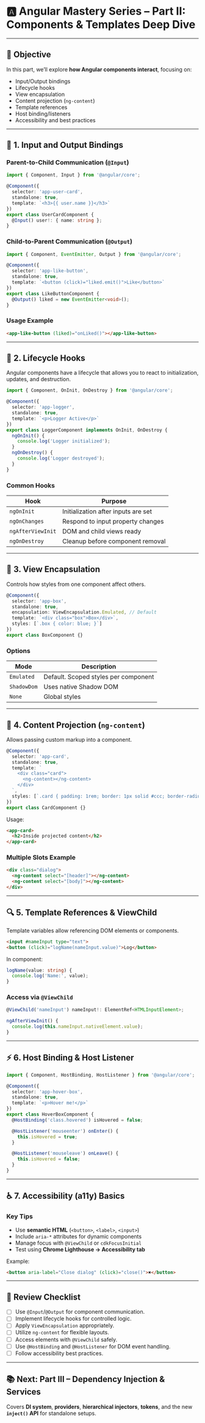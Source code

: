 # 🅰️ Angular Mastery Series – Part II: Components & Templates Deep Dive

---

## 🎯 Objective
In this part, we’ll explore **how Angular components interact**, focusing on:
- Input/Output bindings
- Lifecycle hooks
- View encapsulation
- Content projection (`ng-content`)
- Template references
- Host binding/listeners
- Accessibility and best practices

---

## 🧩 1. Input and Output Bindings

### Parent-to-Child Communication (`@Input`)
```typescript
import { Component, Input } from '@angular/core';

@Component({
  selector: 'app-user-card',
  standalone: true,
  template: `<h3>{{ user.name }}</h3>`
})
export class UserCardComponent {
  @Input() user!: { name: string };
}
```

### Child-to-Parent Communication (`@Output`)
```typescript
import { Component, EventEmitter, Output } from '@angular/core';

@Component({
  selector: 'app-like-button',
  standalone: true,
  template: `<button (click)="liked.emit()">Like</button>`
})
export class LikeButtonComponent {
  @Output() liked = new EventEmitter<void>();
}
```

### Usage Example
```html
<app-like-button (liked)="onLiked()"></app-like-button>
```

---

## 🔁 2. Lifecycle Hooks
Angular components have a lifecycle that allows you to react to initialization, updates, and destruction.

```typescript
import { Component, OnInit, OnDestroy } from '@angular/core';

@Component({
  selector: 'app-logger',
  standalone: true,
  template: `<p>Logger Active</p>`
})
export class LoggerComponent implements OnInit, OnDestroy {
  ngOnInit() {
    console.log('Logger initialized');
  }
  ngOnDestroy() {
    console.log('Logger destroyed');
  }
}
```

### Common Hooks
| Hook | Purpose |
|------|----------|
| `ngOnInit` | Initialization after inputs are set |
| `ngOnChanges` | Respond to input property changes |
| `ngAfterViewInit` | DOM and child views ready |
| `ngOnDestroy` | Cleanup before component removal |

---

## 🧱 3. View Encapsulation
Controls how styles from one component affect others.

```typescript
@Component({
  selector: 'app-box',
  standalone: true,
  encapsulation: ViewEncapsulation.Emulated, // Default
  template: `<div class="box">Box</div>`,
  styles: [`.box { color: blue; }`]
})
export class BoxComponent {}
```

### Options
| Mode | Description |
|------|--------------|
| `Emulated` | Default. Scoped styles per component |
| `ShadowDom` | Uses native Shadow DOM |
| `None` | Global styles |

---

## 🧵 4. Content Projection (`ng-content`)
Allows passing custom markup into a component.

```typescript
@Component({
  selector: 'app-card',
  standalone: true,
  template: `
    <div class="card">
      <ng-content></ng-content>
    </div>
  `,
  styles: [`.card { padding: 1rem; border: 1px solid #ccc; border-radius: 8px; }`]
})
export class CardComponent {}
```

Usage:
```html
<app-card>
  <h2>Inside projected content</h2>
</app-card>
```

### Multiple Slots Example
```html
<div class="dialog">
  <ng-content select="[header]"></ng-content>
  <ng-content select="[body]"></ng-content>
</div>
```

---

## 🔍 5. Template References & ViewChild
Template variables allow referencing DOM elements or components.

```html
<input #nameInput type="text">
<button (click)="logName(nameInput.value)">Log</button>
```

In component:
```typescript
logName(value: string) {
  console.log('Name:', value);
}
```

### Access via `@ViewChild`
```typescript
@ViewChild('nameInput') nameInput!: ElementRef<HTMLInputElement>;

ngAfterViewInit() {
  console.log(this.nameInput.nativeElement.value);
}
```

---

## ⚡ 6. Host Binding & Host Listener

```typescript
import { Component, HostBinding, HostListener } from '@angular/core';

@Component({
  selector: 'app-hover-box',
  standalone: true,
  template: `<p>Hover me!</p>`
})
export class HoverBoxComponent {
  @HostBinding('class.hovered') isHovered = false;

  @HostListener('mouseenter') onEnter() {
    this.isHovered = true;
  }

  @HostListener('mouseleave') onLeave() {
    this.isHovered = false;
  }
}
```

---

## ♿ 7. Accessibility (a11y) Basics

### Key Tips
- Use **semantic HTML** (`<button>`, `<label>`, `<input>`)
- Include `aria-*` attributes for dynamic components
- Manage focus with `@ViewChild` or `cdkFocusInitial`
- Test using **Chrome Lighthouse → Accessibility tab**

Example:
```html
<button aria-label="Close dialog" (click)="close()">✖</button>
```

---

## 🧠 Review Checklist
- [ ] Use `@Input`/`@Output` for component communication.
- [ ] Implement lifecycle hooks for controlled logic.
- [ ] Apply `ViewEncapsulation` appropriately.
- [ ] Utilize `ng-content` for flexible layouts.
- [ ] Access elements with `@ViewChild` safely.
- [ ] Use `@HostBinding` and `@HostListener` for DOM event handling.
- [ ] Follow accessibility best practices.

---

## 📚 Next: Part III – Dependency Injection & Services
Covers **DI system**, **providers**, **hierarchical injectors**, **tokens**, and the new **`inject()` API** for standalone setups.